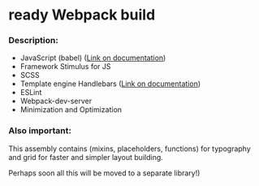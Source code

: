 <h1>ready Webpack build</h1>

<h3>Description:</h3>

- JavaScript (babel) (<a href='https://stimulus.hotwired.dev/'>Link on documentation</a>)
- Framework Stimulus for JS 
- SCSS
- Template engine Handlebars 
(<a href='http://handlebarsjs.com/'>Link on documentation</a>)
- ESLint
- Webpack-dev-server
- Minimization and Optimization

<h3>Also important:</h3>
This assembly contains (mixins, placeholders, functions) 
for typography and grid for faster and simpler layout building.

Perhaps soon all this will be moved to a separate library!)



